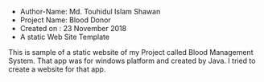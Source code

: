 

- Author-Name: Md. Touhidul Islam Shawan 
- Project Name: Blood Donor 
- Created on : 23 November 2018 
- A static Web Site Template 


This is sample of a static website of my Project called Blood Management System. That app was for windows platform and created by Java. I tried to create a website for that app.
